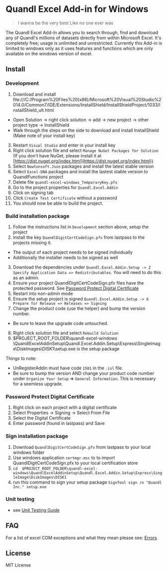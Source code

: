 # Quandl Excel Add-in for Windows

> I wanna be the very best
> Like no one ever was

The Quandl Excel Add-In allows you to search through, find and download any of Quandl's millions of datasets directly from within Microsoft Excel. It's completely free; usage is unlimited and unrestricted. Currently this Add-in is limited to windows only as it uses features and functions which are only available on the windows version of excel.

## Install

### Development

1. Download and install file:///C:/Program%20Files%20(x86)/Microsoft%20Visual%20Studio%2014.0/Common7/IDE/Extensions/InstallShield/InstallShieldProject/1033/InstallShield_ult.html
 * Open Solution -> right click solution -> add -> new project -> other project type -> InstallShield
 * Walk through the steps on the side to download and install InstallShield (Make note of your install key)
3. Restart `Visual Studio` and enter in your install key
4. Right click solution file and select `Manage NuGet Packages for Solution`
(If you don't have NuGet, please install it at [https://dist.nuget.org/index.html](https://dist.nuget.org/index.html))
5. Select `Nowtonsoft.Json` packages and install the latest stable version
6. Select `Excel-DNA` packages and install the lastest stable version to QuandlFunctions project
7. Delete file `quandl-excel-windows_TemporaryKey.pfx`
8. Go to the project properties for `Quandl.Excel.Addin`
9. Click on signing tab
10. Click `Create Test Certificate` without a password
11. You should now be able to build the project.

### Build installation package

1. Follow the instructions list in `Development` section above, setup the project
2. Install the key `QuandlDigitCertCodeSign.pfx` from lastpass to the projects missing it.
  * The output of each project needs to be signed individually
  * Additionally the installer needs to be signed as well
3. Download the dependencies under `Quandl.Excel.Addin.Setup -> 2 Specify Application Data => Redistributables`. You will need to do this as an admin.
4. Ensure your project QuandlDigitCertCodeSign.pfx files have the protected password. See [Password Protect Digital Certificate](#password-protect-digital-certificate)
5. Restart into non-admin mode
6. Ensure the setup project is signed `Quandl.Excel.Addin.Setup -> 6 Prepare for Release => Releases => Signing`
7. Change the product code (use the helper) and bump the version number.
  * Be sure to leave the upgrade code untouched.
8. Right click solution file and select `Rebuild Solution`
9. $PROJECT_ROOT_FOLDER\quandl-excel-windows \QuandlExcelAddinSetup\Quandl.Excel.Addin.Setup\Express\SingleImage\DiskImages\DISK1\setup.exe is the setup package

Things to note:

* UnRegisterAddin must have code `1501` in the `.isl` file.
* Be sure to bump the version AND change your product code number under `Organize Your Setup` => `General Information`. This is necessary for a seemless upgrade.

### Password Protect Digital Certificate

1. Right click on each project with a digital certificate
2. Select Properties -> Signing -> Select From File
3. Select the Digital Certificate
4. Enter password (found in lastpass) and Save

### Sign installation package
1. Download  `QuandlDigitCertCodeSign.pfx` from lastpass to your local windows folder 
2. Use windows application `certmgr.msc` to to import QuandlDigitCertCodeSign.pfx to your local certification store
3. `cd  $PROJECT_ROOT_FOLDER\quandl-excel-windows\QuandlExcelAddinSetup\Quandl.Excel.Addin.Setup\Express\SingleImage\DiskImages\DISK1`
4. run this command to sign your setup package `SignTool sign /n "Quandl Inc." setup.exe`

### Unit testing
- see [Unit Testing Guide](UNIT_TEST_GUIDE.md)

## FAQ

For a list of excel COM exceptions and what they mean please see: [Errors](./ERRORS.md)

## License

MIT License
 
